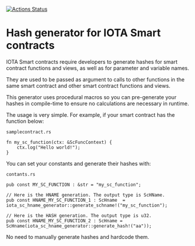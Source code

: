 [![Actions Status](https://github.com/brunoamancio/IOTA-SC-HName-Generator/workflows/Build%20and%20test/badge.svg)](https://github.com/brunoamancio/IOTA-SC-HName-Generator/actions)

# Hash generator for IOTA Smart contracts

IOTA Smart contracts require developers to generate hashes for smart contract functions and views, as well as for parameter and variable names. 

They are used to be passed as argument to calls to other functions in the same smart contract and other smart contract functions and views.

This generator uses procedural macros so you can pre-generate your hashes in compile-time to ensure no calculations are necessary in runtime.

The usage is very simple. For example, if your smart contract has the function below:

`samplecontract.rs`
```
fn my_sc_function(ctx: &ScFuncContext) {
    ctx.log("Hello world!");
}
```

You can set your constants and generate their hashes with:

`contants.rs`
```
pub const MY_SC_FUNCTION : &str = "my_sc_function";

// Here is the HNAME generation. The output type is ScHName.
pub const HNAME_MY_SC_FUNCTION_1 : ScHname  = iota_sc_hname_generator::generate_schname!("my_sc_function");

// Here is the HASH generation. The output type is u32.
pub const HNAME_MY_SC_FUNCTION_2 : ScHname = ScHname(iota_sc_hname_generator::generate_hash!("aa"));
```

No need to manually generate hashes and hardcode them.
